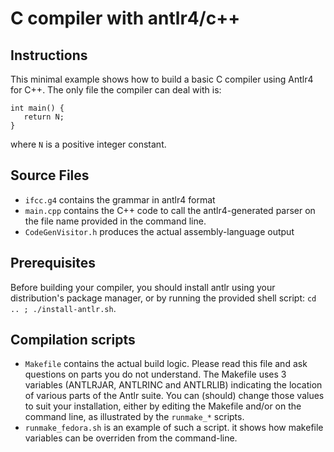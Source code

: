 # C compiler with antlr4/c++

## Instructions

This minimal example shows how to build a basic C compiler using 
Antlr4 for C++. The only file the compiler can deal with is:

```
int main() {
   return N;
}
```
where `N` is a positive integer constant. 

## Source Files
- `ifcc.g4` contains the grammar in antlr4 format
- `main.cpp` contains the C++ code to call the antlr4-generated parser
  on the file name provided in the command line.
- `CodeGenVisitor.h` produces the actual assembly-language output

## Prerequisites
  Before building your  compiler, you should install  antlr using your
  distribution's  package manager,  or by  running the  provided shell
  script:   `cd  .. ; ./install-antlr.sh`. 
    
## Compilation scripts
- `Makefile` contains  the actual build  logic. Please read  this file
  and ask questions on parts you do not understand.
  The  Makefile uses  3  variables (ANTLRJAR,  ANTLRINC and  ANTLRLIB)
  indicating the location of various parts of the Antlr suite. 
  You can (should)  change  those values to suit your installation, either
  by editing the  Makefile and/or on the command  line, as illustrated
  by the `runmake_*` scripts.
- `runmake_fedora.sh` is an example of such a script. it shows how
  makefile variables can be overriden from the command-line.


